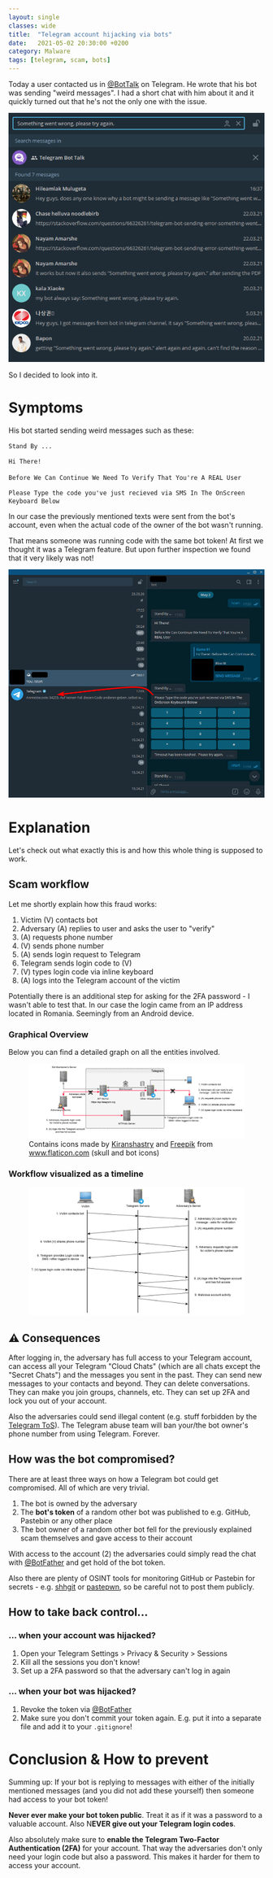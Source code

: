 ```yaml
---
layout: single
classes: wide
title:  "Telegram account hijacking via bots"
date:   2021-05-02 20:30:00 +0200
category: Malware
tags: [telegram, scam, bots]
---
```


Today a user contacted us in [@BotTalk](https://t.me/BotTalk) on Telegram. He wrote that his bot was sending "weird messages". I had a short chat with him about it and it quickly turned out that he's not the only one with the issue.

![Quick search within the BotTalk group](/assets/img/2021-05-02-telegram-account-hijacking/bottalk_search.png)

So I decided to look into it.

# Symptoms
His bot started sending weird messages such as these:
```
Stand By ...
```

```
Hi There!

Before We Can Continue We Need To Verify That You're A REAL User
```

```
Please Type the code you've just recieved via SMS In The OnScreen Keyboard Below
```

In our case the previously mentioned texts were sent from the bot's account, even when the actual code of the owner of the bot wasn't running.

That means someone was running code with the same bot token! At first we thought it was a Telegram feature. But upon further inspection we found that it very likely was not!

![Bot conversation](/assets/img/2021-05-02-telegram-account-hijacking/bot_conversation.png)


# Explanation
Let's check out what exactly this is and how this whole thing is supposed to work.

## Scam workflow
Let me shortly explain how this fraud works:

1. Victim (V) contacts bot
2. Adversary (A) replies to user and asks the user to "verify"
3. (A) requests phone number
4. (V) sends phone number
5. (A) sends login request to Telegram
6. Telegram sends login code to (V)
7. (V) types login code via inline keyboard
8. (A) logs into the Telegram account of the victim

Potentially there is an additional step for asking for the 2FA password - I wasn't able to test that.
In our case the login came from an IP address located in Romania. Seemingly from an Android device.

### Graphical Overview
Below you can find a detailed graph on all the entities involved.

<figure>
  <a href="/assets/img/2021-05-02-telegram-account-hijacking/scam_workflow_full.png">
    <img src="/assets/img/2021-05-02-telegram-account-hijacking/scam_workflow_full.png" alt="Overview of the scam workflow">
  </a>
    <figcaption>Contains icons made by <a href="https://www.flaticon.com/authors/kiranshastry" title="Kiranshastry">Kiranshastry</a> and <a href="https://www.freepik.com" title="Freepik">Freepik</a> from <a href="https://www.flaticon.com/" title="Flaticon">www.flaticon.com</a> (skull and bot icons)</figcaption>
</figure>

### Workflow visualized as a timeline

<figure>
  <a href="/assets/img/2021-05-02-telegram-account-hijacking/scam_workflow_time.png">
    <img src="/assets/img/2021-05-02-telegram-account-hijacking/scam_workflow_time.png" alt="Timeline of the scam workflow">
  </a>
</figure>

## ⚠️ Consequences
After logging in, the adversary has full access to your Telegram account, can access all your Telegram "Cloud Chats" (which are all chats except the "Secret Chats") and the messages you sent in the past. They can send new messages to your contacts and beyond. They can delete conversations. They can make you join groups, channels, etc. They can set up 2FA and lock you out of your account.

Also the adversaries could send illegal content (e.g. stuff forbidden by the [Telegram ToS](https://telegram.org/tos)). The Telegram abuse team will ban your/the bot owner's phone number from using Telegram. Forever.

## How was the bot compromised?

There are at least three ways on how a Telegram bot could get compromised. All of which are very trivial.

1. The bot is owned by the adversary
2. The **bot's token** of a random other bot was published to e.g. GitHub, Pastebin or any other place
3. The bot owner of a random other bot fell for the previously explained scam themselves and gave access to their account

With access to the account (2) the adversaries could simply read the chat with [@BotFather](https://t.me/BotFather) and get hold of the bot token.

Also there are plenty of OSINT tools for monitoring GitHub or Pastebin for secrets - e.g. [shhgit](https://github.com/eth0izzle/shhgit) or [pastepwn](https://github.com/d-Rickyy-b/pastepwn), so be careful not to post them publicly.

## How to take back control...

### ... when your account was hijacked?
1. Open your Telegram Settings > Privacy & Security > Sessions
2. Kill all the sessions you don't know!
3. Set up a 2FA password so that the adversary can't log in again

### ... when your bot was hijacked?
1. Revoke the token via [@BotFather](https://t.me/BotFather)
2. Make sure you don't commit your token again. E.g. put it into a separate file and add it to your `.gitignore`!

# Conclusion & How to prevent
Summing up: If your bot is replying to messages with either of the initially mentioned messages (and you did not add these yourself) then someone had access to your bot token!

**Never ever make your bot token public**. Treat it as if it was a password to a valuable account. Also N**EVER give out your Telegram login codes**. 

Also absolutely make sure to **enable the Telegram Two-Factor Authentication (2FA)** for your account. That way the adversaries don't only need your login code but also a password. This makes it harder for them to access your account.
